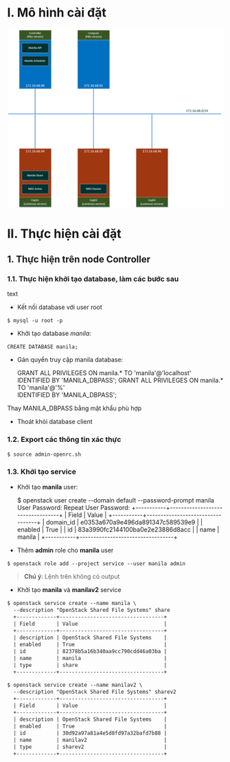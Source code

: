 

# I. Mô hình cài đặt
![SetupModel](../Images/setup_model.png)

# II. Thực hiện cài đặt

## 1. Thực hiện trên node Controller

### 1.1. Thực hiện khởi tạo database, làm các bước sau

<span style=“color:red;”> text </span>

- Kết nối database với user root
```
$ mysql -u root -p
```

- Khởi tạo database *manila*:
```
CREATE DATABASE manila;
```
- Gán quyền truy cập manila database:

	GRANT ALL PRIVILEGES ON manila.* TO 'manila'@'localhost' \
	IDENTIFIED BY 'MANILA_DBPASS';
	GRANT ALL PRIVILEGES ON manila.* TO 'manila'@'%' \
	IDENTIFIED BY 'MANILA_DBPASS';

Thay MANILA_DBPASS bằng mật khẩu phù hợp
- Thoát khỏi database client

### 1.2. Export các thông tin xác thực 
```
$ source admin-openrc.sh
```

### 1.3. Khởi tạo service
- Khởi tạo **manila**  user:

	$ openstack user create --domain default --password-prompt manila
	User Password:
	Repeat User Password:
	+-----------+----------------------------------+
	| Field     | Value                            |
	+-----------+----------------------------------+
	| domain_id | e0353a670a9e496da891347c589539e9 |
	| enabled   | True                             |
	| id        | 83a3990fc2144100ba0e2e23886d8acc |
	| name      | manila                           |
	+-----------+----------------------------------+

- Thêm **admin** role cho **manila** user
```
$ openstack role add --project service --user manila admin
```
>**Chú ý**: Lệnh trên không có output
	
- Khởi tạo **manila** và **manilav2** service 
```
$ openstack service create --name manila \
  --description "OpenStack Shared File Systems" share
  +-------------+----------------------------------+
  | Field       | Value                            |
  +-------------+----------------------------------+
  | description | OpenStack Shared File Systems    |
  | enabled     | True                             |
  | id          | 82378b5a16b340aa9cc790cdd46a03ba |
  | name        | manila                           |
  | type        | share                            |
  +-------------+----------------------------------+
```

```
$ openstack service create --name manilav2 \
  --description "OpenStack Shared File Systems" sharev2
  +-------------+----------------------------------+
  | Field       | Value                            |
  +-------------+----------------------------------+
  | description | OpenStack Shared File Systems    |
  | enabled     | True                             |
  | id          | 30d92a97a81a4e5d8fd97a32bafd7b88 |
  | name        | manilav2                         |
  | type        | sharev2                          |
  +-------------+----------------------------------+
  
```
  
  

